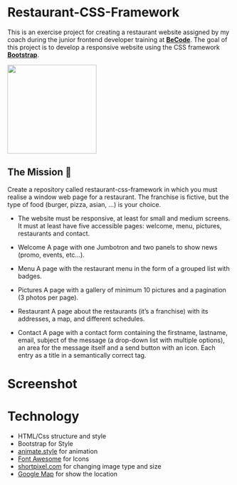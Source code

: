 # Restaurant-CSS-Framework

This is an exercise project for creating a restaurant website assigned by my coach during the junior frontend developer training at [**BeCode**](https://becode.org). The goal of this project is to develop a responsive website using the CSS framework [**Bootstrap**](https://getbootstrap.com/).

<img src="https://upload.wikimedia.org/wikipedia/commons/thumb/b/b2/Bootstrap_logo.svg/2560px-Bootstrap_logo.svg.png" width='200px'>

## The Mission 📃

Create a repository called restaurant-css-framework in which you must realise a window web page for a restaurant. The franchise is fictive, but the type of food (burger, pizza, asian, …​) is your choice.

- The website must be responsive, at least for small and medium screens. It must at least have five accessible pages: welcome, menu, pictures, restaurants and contact.

- Welcome
  A page with one Jumbotron and two panels to show news (promo, events, etc…​).

- Menu
  A page with the restaurant menu in the form of a grouped list with badges.

- Pictures
  A page with a gallery of minimum 10 pictures and a pagination (3 photos per page).

- Restaurant
  A page about the restaurants (it’s a franchise) with its addresses, a map, and different schedules.

- Contact
  A page with a contact form containing the firstname, lastname, email, subject of the message (a drop-down list with multiple options), an area for the message itself and a send button with an icon. Each entry as a title in a semantically correct tag.

# Screenshot

# Technology

- HTML/Css structure and style
- Bootstrap for Style
- [animate.style](https://animate.style/) for animation
- [Font Awesome](https://fontawesome.com/) for Icons
- [shortpixel.com](https://shortpixel.com/online-image-compression) for changing image type and size
- [Google Map](https://www.google.com/maps/) for show the location
